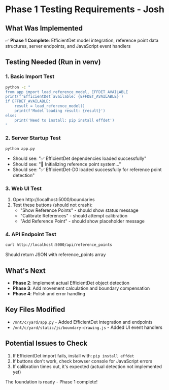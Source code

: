 # Phase 1 Testing Requirements - Josh

## What Was Implemented
✅ **Phase 1 Complete**: EfficientDet model integration, reference point data structures, server endpoints, and JavaScript event handlers

## Testing Needed (Run in venv)

### 1. Basic Import Test
```bash
python -c "
from app import load_reference_model, EFFDET_AVAILABLE
print(f'EfficientDet available: {EFFDET_AVAILABLE}')
if EFFDET_AVAILABLE:
    result = load_reference_model()
    print(f'Model loading result: {result}')
else:
    print('Need to install: pip install effdet')
"
```

### 2. Server Startup Test
```bash
python app.py
```
- Should see: "✅ EfficientDet dependencies loaded successfully"
- Should see: "🔧 Initializing reference point system..."
- Should see: "✅ EfficientDet-D0 loaded successfully for reference point detection"

### 3. Web UI Test
1. Open http://localhost:5000/boundaries
2. Test these buttons (should not crash):
   - "Show Reference Points" - should show status message
   - "Calibrate References" - should attempt calibration
   - "Add Reference Point" - should show placeholder message

### 4. API Endpoint Test
```bash
curl http://localhost:5000/api/reference_points
```
Should return JSON with reference_points array

## What's Next
- **Phase 2**: Implement actual EfficientDet object detection
- **Phase 3**: Add movement calculation and boundary compensation
- **Phase 4**: Polish and error handling

## Key Files Modified
- `/mnt/c/yard/app.py` - Added EfficientDet integration and endpoints
- `/mnt/c/yard/static/js/boundary-drawing.js` - Added UI event handlers

## Potential Issues to Check
1. If EfficientDet import fails, install with: `pip install effdet`
2. If buttons don't work, check browser console for JavaScript errors
3. If calibration times out, it's expected (actual detection not implemented yet)

The foundation is ready - Phase 1 complete!